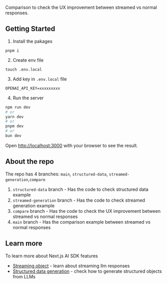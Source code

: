 Comparison to check the UX improvement between streamed vs normal responses.

## Getting Started

1. Install the pakages

```
pnpm i
```

2. Create env file

```
touch .env.local
```

3. Add key in `.env.local` file

```
OPENAI_API_KEY=xxxxxxxxx
```

4. Run the server

```bash
npm run dev
# or
yarn dev
# or
pnpm dev
# or
bun dev
```

Open [http://localhost:3000](http://localhost:3000) with your browser to see the result.

## About the repo

The repo has 4 branches: `main`, `structured-data`, `streamed-generation`,`compare`

1. `structured-data` branch - Has the code to check structured data example
2. `streamed-generation` branch - Has the code to check streamed generation example
3. `compare` branch - Has the code to check the UX improvement between streamed vs normal responses
4. `main` branch - Has the comparison example between streamed vs normal responses

## Learn more

To learn more about Next.js AI SDK features

- [Streaming object](https://sdk.vercel.ai/examples/next-app/basics/streaming-object-generation) - learn about streaming llm responses
- [Structured data generation](https://sdk.vercel.ai/examples/next-app/basics/generating-object) - check how to generate structured objects from LLMs
